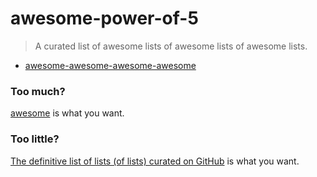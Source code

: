 # awesome-power-of-5
> A curated list of awesome lists of awesome lists of awesome lists.

- [awesome-awesome-awesome-awesome](https://github.com/sindresorhus/awesome-awesome-awesome-awesome)


### Too much?

[awesome](https://github.com/sindresorhus/awesome) is what you want.

### Too little?

[The definitive list of lists (of lists) curated on GitHub](https://github.com/jnv/lists) is what you want.
